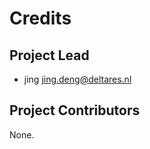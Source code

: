 Credits
=======

Project Lead
----------------

* jing <jing.deng@deltares.nl>

Project Contributors
------------

None.
